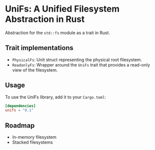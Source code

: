 # UniFs: A Unified Filesystem Abstraction in Rust

Abstraction for the `std::fs` module as a trait in Rust.

## Trait implementations

- `PhysicalFs`: Unit struct representing the physical root filesystem.
- `ReadonlyFs`: Wrapper around the `UniFs` trait that provides a read-only view of the filesystem.

## Usage

To use the UniFs library, add it to your `Cargo.toml`:

```toml
[dependencies]
unifs = "0.1"
```

## Roadmap

- In-memory filesystem
- Stacked filesystems